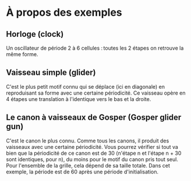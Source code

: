 # À propos des exemples


## Horloge (clock)

Un oscillateur de période 2 à 6 cellules : toutes les 2 étapes on retrouve la même forme.

## Vaisseau simple (glider)

C'est le plus petit motif connu qui se déplace (ici en diagonale) en reproduisant sa forme avec une certaine périodicité. Ce vaisseau opère en 4 étapes une translation à l'identique vers le bas et la droite.

## Le canon à vaisseaux de Gosper (Gosper glider gun)

C'est le canon le plus connu.
Comme tous les canons, il produit des vaisseaux avec une certaine périodicité.
Vous pourrez vérifier si tout va bien que la périodicité de ce canon est de 30 (n'étape n et l'étape n + 30 sont identiques, pour n), du moins pour le motif du canon pris tout seul. Pour l'ensemble de la grille, cela dépend de sa taille totale. Dans cet exemple, la période est de 60 après une période d'initialisation.


